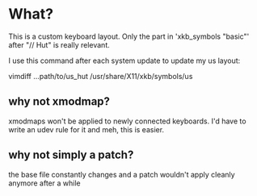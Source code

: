# What?

This is a custom keyboard layout.  Only the part in 'xkb_symbols "basic"' after
"// Hut" is really relevant.

I use this command after each system update to update my us layout:

vimdiff ...path/to/us_hut /usr/share/X11/xkb/symbols/us

## why not xmodmap?

xmodmaps won't be applied to newly connected keyboards.  I'd have to write an
udev rule for it and meh, this is easier.

## why not simply a patch?

the base file constantly changes and a patch wouldn't apply cleanly anymore
after a while
